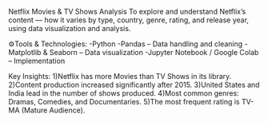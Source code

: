 Netflix Movies & TV Shows Analysis
To explore and understand Netflix’s content — how it varies by type, country, genre, rating, and release year, using data visualization and analysis.

⚙️Tools & Technologies:
-Python
-Pandas – Data handling and cleaning
-Matplotlib & Seaborn – Data visualization
-Jupyter Notebook / Google Colab – Implementation

Key Insights:
1)Netflix has more Movies than TV Shows in its library.
2)Content production increased significantly after 2015.
3)United States and India lead in the number of shows produced.
4)Most common genres: Dramas, Comedies, and Documentaries.
5)The most frequent rating is TV-MA (Mature Audience).
